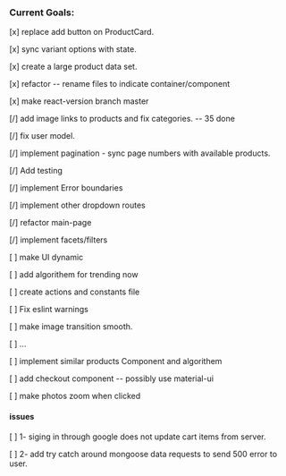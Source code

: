 
### Current Goals:
 [x] replace add button on ProductCard.
 
 [x] sync variant options with state.
 
 [x] create a large product data set.

 [x] refactor -- rename files to indicate container/component
 
 [x] make react-version branch master

 [/] add image links to products and fix categories. -- 35 done

 [/] fix user model.

 [/] implement pagination - sync page numbers with available products.
 
 [/] Add testing
 
 [/] implement Error boundaries
 
 [/] implement other dropdown routes
 
 [/] refactor main-page
 
 [/] implement facets/filters

 [ ] make UI dynamic

 [ ] add algorithem for trending now

 [ ] create actions and constants file

 [ ] Fix eslint warnings

 [ ] make image transition smooth.
 
 [ ] ...

 [ ] implement similar products Component and algorithem
 
 [ ] add checkout component -- possibly use material-ui

 [ ] make photos zoom when clicked

 #### issues

 [ ] 1- siging in through google does not update cart items from server.
 
 [ ] 2- add try catch around mongoose data requests to send 500 error to user.
